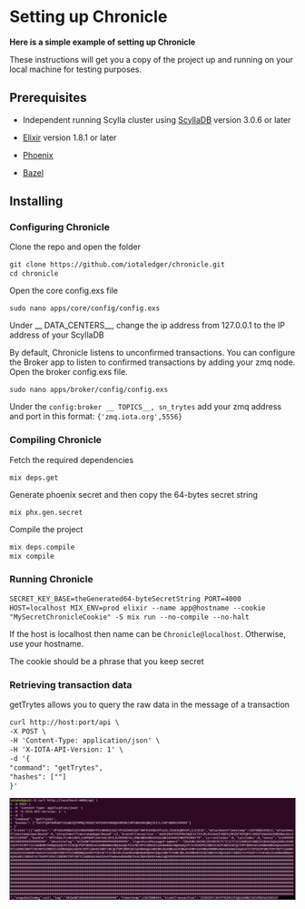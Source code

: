 # Setting up Chronicle

**Here is a simple example of setting up Chronicle**

These instructions will get you a copy of the project up and running on your local machine for testing purposes.

## Prerequisites

- Independent running Scylla cluster using [ScyllaDB](https://docs.scylladb.com/getting-started/) version 3.0.6 or later

- [Elixir](https://elixir-lang.org/install.html) version 1.8.1 or later 

- [Phoenix](https://hexdocs.pm/phoenix/installation.html)

- [Bazel](https://docs.bazel.build/versions/master/install.html)


## Installing

### Configuring Chronicle
Clone the repo and open the folder 
```
git clone https://github.com/iotaledger/chronicle.git
cd chronicle
```

Open the core config.exs file
```
sudo nano apps/core/config/config.exs
```
Under __ DATA_CENTERS__, change the ip address from 127.0.0.1 to the IP address of your ScyllaDB

By default, Chronicle listens to unconfirmed transactions.  You can configure the Broker app to listen to confirmed transactions by adding your zmq node.  Open the broker config.exs file.
```
sudo nano apps/broker/config/config.exs
```

Under the ```config:broker __ TOPICS__, sn_trytes``` add your zmq address and port in this format: ```{'zmq.iota.org',5556}```

### Compiling Chronicle

Fetch the required dependencies
```
mix deps.get
```
Generate phoenix secret and then copy the 64-bytes secret string
```
mix phx.gen.secret
```

Compile the project
```
mix deps.compile
mix compile
```

### Running Chronicle

```
SECRET_KEY_BASE=theGenerated64-byteSecretString PORT=4000 HOST=localhost MIX_ENV=prod elixir --name app@hostname --cookie "MySecretChronicleCookie" -S mix run --no-compile --no-halt
```

If the host is localhost then name can be ```Chronicle@localhost```.
Otherwise, use your hostname.

The cookie should be a phrase that you keep secret


### Retrieving transaction data

getTrytes allows you to query the raw data in the message of a transaction
```
curl http://host:port/api \
-X POST \
-H 'Content-Type: application/json' \
-H 'X-IOTA-API-Version: 1' \
-d '{
"command": "getTrytes",
"hashes": [""]
}'
```
![](images/getTrytes.png)

